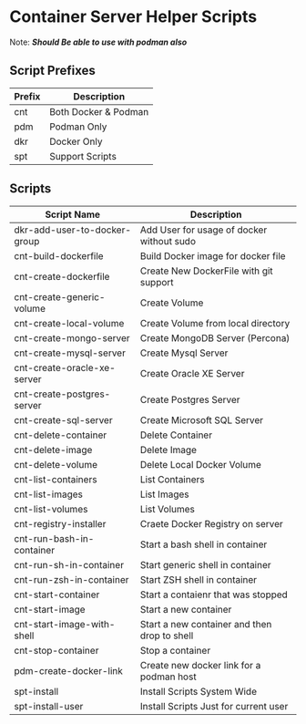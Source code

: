 # Container Server Helper Scripts

Note: ***Should Be able to use with podman also***


## Script Prefixes
| Prefix | Description |
|--------|-------------|
| cnt | Both Docker & Podman |
| pdm | Podman Only |
| dkr | Docker Only |
| spt | Support Scripts |

## Scripts
| Script Name | Description |
|-------------|-------------|
| dkr-add-user-to-docker-group | Add User for usage of docker without sudo |
| cnt-build-dockerfile | Build Docker image for docker file |
| cnt-create-dockerfile | Create New DockerFile with git support |
| cnt-create-generic-volume | Create Volume |
| cnt-create-local-volume | Create Volume from local directory |
| cnt-create-mongo-server | Create MongoDB Server (Percona) |
| cnt-create-mysql-server | Create Mysql Server |
| cnt-create-oracle-xe-server | Create Oracle XE Server |
| cnt-create-postgres-server | Create Postgres Server |
| cnt-create-sql-server | Create Microsoft SQL Server |
| cnt-delete-container | Delete Container |
| cnt-delete-image | Delete Image |
| cnt-delete-volume | Delete Local Docker Volume |
| cnt-list-containers | List Containers |
| cnt-list-images | List Images |
| cnt-list-volumes | List Volumes |
| cnt-registry-installer | Craete Docker Registry on server |
| cnt-run-bash-in-container | Start a bash shell in container |
| cnt-run-sh-in-container | Start generic shell in container |
| cnt-run-zsh-in-container | Start ZSH shell in container |
| cnt-start-container | Start a contaienr that was stopped |
| cnt-start-image | Start a new container |
| cnt-start-image-with-shell | Start a new container and then drop to shell |
| cnt-stop-container | Stop a container |
| pdm-create-docker-link | Create new docker link for a podman host |
| spt-install | Install Scripts System Wide |
| spt-install-user | Install Scripts Just for current user |